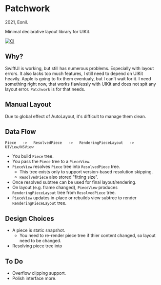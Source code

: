 Patchwork
=========
2021, Eonil.

Minimal declarative layout library for UIKit.

[![CI](https://github.com/eonil/patchwork/actions/workflows/main.yml/badge.svg)](https://github.com/eonil/patchwork/actions/workflows/main.yml)


Why?
----
SwiftUI is working, but still has numerous problems. Especially with layout errors.
It also lacks too much features, I still need to depend on UIKit heavily.
Apple is going to fix them eventualy, but I can't wait for it.
I need something right now, that works flawlessly with UIKit and does not spit any layout error. 
`Patchwork` is for that needs.



Manual Layout
-------------
Due to global effect of AutoLayout, it's difficult to manage them clean.
 


Data Flow
---------

    Piece   ->   ResolvedPiece   ->   RenderingPieceLayout   ->   UIView/NSView

- You build `Piece` tree.
- You pass the `Piece` tree to a `PieceView`.
- `PieceView` resolves `Piece` tree into `ResolvedPiece` tree.
  - This tree exists only to support version-based resolution skipping.
  - `ResolvedPiece` also stored "fitting size".
- Once resolved subtree can be used for final layout/rendering.
- On layout (e.g. frame changed), `PieceView` produces `RenderingPieceLayout` tree from `ResolvedPiece` tree.
- `PieceView` updates in-place or rebuilds view subtree to render `RenderingPieceLayout` tree. 



Design Choices
--------------
- A piece is static snapshot.
  - You need to re-render piece tree if thier content changed, so layout need to be changed.
- Resolving piece tree into 



To Do
------
- Overflow clipping support.
- Polish interface more.
